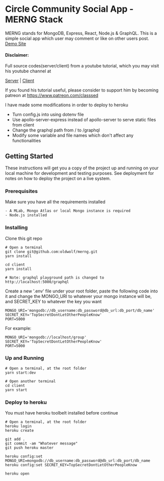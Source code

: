 # Circle Community Social App - MERNG Stack

MERNG stands for MongoDB, Express, React, Node.js & GraphQL. This is a simple social app which user may comment or like on other users post.
[Demo Site](https://mysterious-thicket-27635.herokuapp.com/)

#### Disclaimer:

Full source codes(server/client) from a youtube tutorial, which you may visit his youtube channel at

[Server](https://www.youtube.com/watch?v=YBydg_Ui02Q&list=PLMhAeHCz8S3_CTiWMQhL6YxX7vZ7z84Zo) |
[Client](https://www.youtube.com/watch?v=_DqPiZPKkgY&list=PLMhAeHCz8S3_pgb-j51QnCEhXNj5oyl8n)

If you found his tutorial useful, please consider to support him by becoming patreon at
<https://www.patreon.com/classsed>

I have made some modifications in order to deploy to heroku

- Turn config.js into using dotenv file
- Use apollo-server-express instead of apollo-server to serve static files from client
- Change the graphql path from / to /graphql
- Modify some variable and file names which don't affect any functionalities

## Getting Started

These instructions will get you a copy of the project up and running on your local machine for development and testing purposes. See deployment for notes on how to deploy the project on a live system.

### Prerequisites

Make sure you have all the requirements installed

```
- A MLab, Mongo Atlas or local Mongo instance is required
- Node.js installed
```

### Installing

Clone this git repo

```
# Open a terminal
git clone git@github.com:oldwolf/merng.git
yarn install

cd client
yarn install

# Note: graphql playground path is changed to http://localhost:5000/graphql

```

Create a new '.env' file under your root folder, paste the following code into it and change the MONGO_URI to whatever your mongo instance will be, and SECRET_KEY to whatever the key you want

```
MONGO_URI='mongodb://db_username:db_password@db_url:db_port/db_name'
SECRET_KEY='TopSecretDontLetOtherPeopleKnow'
PORT=5000
```

For example:
```
MONGO_URI='mongodb://localhost/group'
SECRET_KEY='TopSecretDontLetOtherPeopleKnow'
PORT=5000
```

### Up and Running

```
# Open a terminal, at the root folder
yarn start:dev

# Open another terminal
cd client
yarn start
```

### Deploy to heroku

You must have heroku toolbelt installed before continue

```
# Open a terminal, at the root folder
heroku login
heroku create

git add .
git commit -am "Whatever message"
git push heroku master

heroku config:set MONGO_URI=mongodb://db_username:db_password@db_url:db_port/db_name
heroku config:set SECRET_KEY=TopSecretDontLetOtherPeopleKnow

heroku open
```
